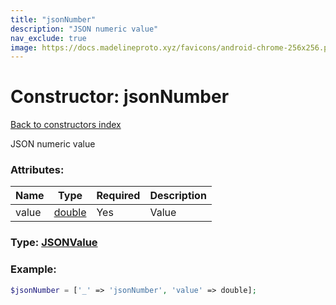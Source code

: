 ```yaml
---
title: "jsonNumber"
description: "JSON numeric value"
nav_exclude: true
image: https://docs.madelineproto.xyz/favicons/android-chrome-256x256.png
---
```

# Constructor: jsonNumber  
[Back to constructors index](/API_docs/constructors/index.html)



JSON numeric value

### Attributes:

| Name     |    Type       | Required | Description |
|----------|---------------|----------|-------------|
|value|[double](/API_docs/types/double.html) | Yes|Value|



### Type: [JSONValue](/API_docs/types/JSONValue.html)


### Example:

```php
$jsonNumber = ['_' => 'jsonNumber', 'value' => double];
```  
